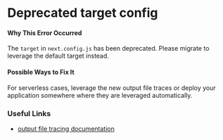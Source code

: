 # Deprecated target config

#### Why This Error Occurred

The `target` in `next.config.js` has been deprecated. Please migrate to leverage the default target instead.

#### Possible Ways to Fix It

For serverless cases, leverage the new output file traces or deploy your application somewhere where they are leveraged automatically.

### Useful Links

- [output file tracing documentation](https://nextjs.org/docs/messages/deprecated-target-config)
